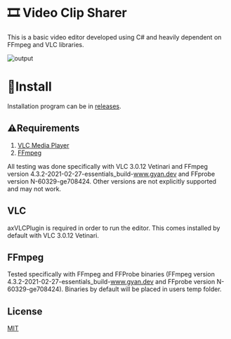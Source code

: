 # 🎞 Video Clip Sharer

This is a basic video editor developed using C# and heavily dependent on FFmpeg and VLC libraries.

![output](https://user-images.githubusercontent.com/73214439/108961692-911a7180-762c-11eb-8781-235760ea8fc7.gif)

# 🚀Install
Installation program can be in [releases](https://github.com/quentinmay/Video-Clip-Sharer/releases).

## ⚠Requirements
1. [VLC Media Player](https://www.videolan.org/)
2. [FFmpeg](https://ffmpeg.org/)

All testing was done specifically with VLC 3.0.12 Vetinari and FFmpeg version 4.3.2-2021-02-27-essentials_build-www.gyan.dev and FFprobe version N-60329-ge708424. Other versions are not explicitly supported and may not work.


## VLC
axVLCPlugin is required in order to run the editor. This comes installed by default with VLC 3.0.12 Vetinari.

## FFmpeg
Tested specifically with FFmpeg and FFProbe binaries (FFmpeg version 4.3.2-2021-02-27-essentials_build-www.gyan.dev and FFprobe version N-60329-ge708424). Binaries by default will be placed in users temp folder.


## License
[MIT](https://choosealicense.com/licenses/mit/)
